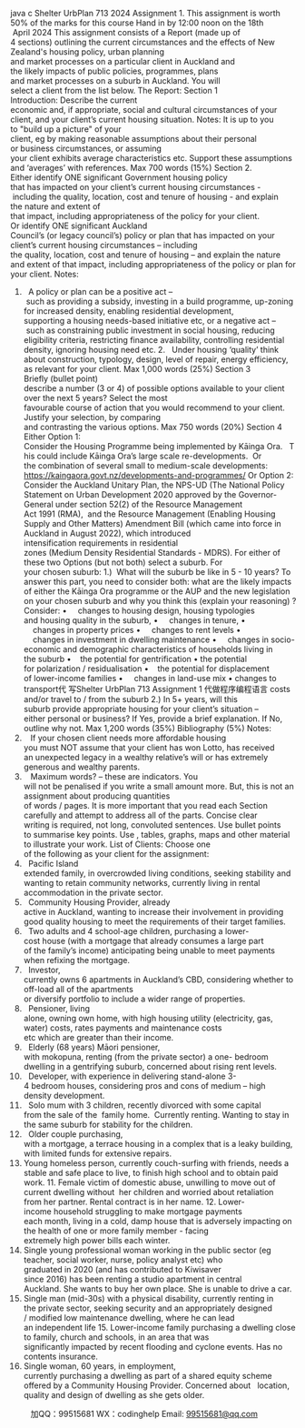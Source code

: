 java c
Shelter UrbPlan 713
2024
Assignment 1.
This assignment is worth 50% of the marks for this course
Hand in by 12:00 noon on the 18th  April 2024
This assignment consists of a Report (made up of 4 sections) outlining the current circumstances and the effects of New Zealand's housing policy, urban planning and market processes on a particular client in Auckland and the likely impacts of public policies, programmes, plans and market processes on a suburb in Auckland. You will select a client from the list below.
The Report:
Section 1 Introduction: Describe the current economic and, if appropriate, social and cultural circumstances of your client, and your client’s current housing situation.
Notes:
It is up to you to "build up a picture" of your client, eg by making reasonable assumptions about their personal or business circumstances, or assuming your client exhibits average characteristics etc. Support these assumptions and ‘averages’ with references. Max 700 words (15%)
Section 2. Either identify ONE significant Government housing policy that has impacted on your client’s current housing circumstances - including the quality, location, cost and tenure of housing - and explain the nature and extent of that impact, including appropriateness of the policy for your client. Or identify ONE significant Auckland Council’s (or legacy council’s) policy or plan that has impacted on your client’s current housing circumstances – including the quality, location, cost and tenure of housing – and explain the nature and extent of that impact, including appropriateness of the policy or plan for your client.
Notes:
1.   A policy or plan can be a positive act – such as providing a subsidy, investing in a build
programme, up-zoning for increased density, enabling residential development, supporting a housing needs-based initiative etc, or a negative act – such as constraining public investment in social housing, reducing eligibility criteria, restricting finance availability, controlling residential density, ignoring housing need etc.
2.   Under housing ‘quality’ think about construction, typology, design, level of repair, energy efficiency, as relevant for your client.
Max 1,000 words (25%)
Section 3 Briefly (bullet point) describe a number (3 or 4) of possible options available to your client over the next 5 years? Select the most favourable course of action that you would recommend to your client. Justify your selection, by comparing and contrasting the various options. Max 750 words (20%)
Section 4 Either Option 1: Consider the Housing Programme being implemented by Kāinga Ora.   This could include Kāinga Ora’s large scale re-developments.  Or the combination of several small to medium-scale developments:
https://kaingaora.govt.nz/developments-and-programmes/
Or Option 2: Consider the Auckland Unitary Plan, the NPS-UD (The National Policy Statement on Urban Development 2020 approved by the Governor-General under section 52(2) of the Resource Management Act 1991 (RMA),  and the Resource Management (Enabling Housing Supply and Other Matters) Amendment Bill (which came into force in Auckland in August 2022), which introduced intensification requirements in residential zones (Medium Density Residential Standards - MDRS).
For either of these two Options (but not both) select a suburb. For your chosen suburb:
1.)  What will the suburb be like in 5 - 10 years? To answer this part, you need to consider both: what are the likely impacts of either the Kāinga Ora programme or the AUP and the new legislation on your chosen suburb and why you think this (explain your reasoning) ? 
Consider:
•     changes to housing design, housing typologies and housing quality in the suburb,
•     changes in tenure,
•     changes in property prices
•     changes to rent levels
•     changes in investment in dwelling maintenance
•     changes in socio-economic and demographic characteristics of households living in the suburb
•    the potential for gentrification
• the potential for polarization / residualisation
•    the potential for displacement of lower-income families
•     changes in land-use mix
• changes to transport代 写Shelter UrbPlan 713 Assignment 1
代做程序编程语言 costs and/or travel to / from the suburb
2.) In 5+ years, will this suburb provide appropriate housing for your client’s situation – either personal or business? If Yes, provide a brief explanation. If No, outline why not.
Max 1,200 words (35%) Bibliography (5%)
Notes:
1.    If your chosen client needs more affordable housing you must NOT assume that your client has won Lotto, has received an unexpected legacy in a wealthy relative’s will or has extremely generous and wealthy parents.
2.    Maximum words? – these are indicators. You will not be penalised if you write a small amount more. But, this is not an assignment about producing quantities of words / pages. It is more important that you read each Section carefully and attempt to address all of the parts. Concise clear writing is required, not long, convoluted sentences. Use bullet points to summarise key points. Use , tables, graphs, maps and other material to illustrate your work.
List of Clients: Choose one of the following as your client for the assignment:
1.   Pacific Island extended family, in overcrowded living conditions, seeking stability and wanting to retain community networks, currently living in rental accommodation in the private sector.
2.   Community Housing Provider, already active in Auckland, wanting to increase their involvement in providing good quality housing to meet the requirements of their target families.
3.   Two adults and 4 school-age children, purchasing a lower-cost house (with a mortgage that already consumes a large part of the family’s income) anticipating being unable to meet payments when refixing the mortgage.
4.   Investor, currently owns 6 apartments in Auckland’s CBD, considering whether to off-load all of the apartments or diversify portfolio to include a wider range of properties.
5.   Pensioner, living alone, owning own home, with high housing utility (electricity, gas, water) costs, rates payments and maintenance costs etc which are greater than their income.
6.   Elderly (68 years) Māori pensioner, with mokopuna, renting (from the private sector) a one- bedroom dwelling in a gentrifying suburb, concerned about rising rent levels.
7.   Developer, with experience in delivering stand-alone 3-4 bedroom houses, considering pros and cons of medium – high density development.
8.   Solo mum with 3 children, recently divorced with some capital from the sale of the  family home.  Currently renting. Wanting to stay in the same suburb for stability for the children.
9.   Older couple purchasing, with a mortgage, a terrace housing in a complex that is a leaky building, with limited funds for extensive repairs.
10. Young homeless person, currently couch-surfing with friends, needs a stable and safe place to live, to finish high school and to obtain paid work.
11. Female victim of domestic abuse, unwilling to move out of current dwelling without  her children and worried about retaliation from her partner. Rental contract is in her name.
12. Lower-income household struggling to make mortgage payments each month, living in a cold, damp house that is adversely impacting on the health of one or more family member - facing extremely high power bills each winter.
13. Single young professional woman working in the public sector (eg teacher, social worker, nurse, policy analyst etc) who graduated in 2020 (and has contributed to Kiwisaver since 2016) has been renting a studio apartment in central Auckland. She wants to buy her own place. She is unable to drive a car.
14. Single man (mid-30s) with a physical disability, currently renting in the private sector, seeking security and an appropriately designed / modified low maintenance dwelling, where he can lead an independent life
15. Lower-income family purchasing a dwelling close to family, church and schools, in an area that was significantly impacted by recent flooding and cyclone events. Has no contents insurance.
16. Single woman, 60 years, in employment, currently purchasing a dwelling as part of a shared equity scheme offered by a Community Housing Provider. Concerned about   location, quality and design of dwelling as she gets older.

         
加QQ：99515681  WX：codinghelp  Email: 99515681@qq.com
